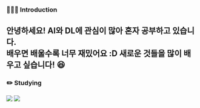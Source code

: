 ### 👨🏻‍💻 Introduction
안녕하세요! AI와 DL에 관심이 많아 혼자 공부하고 있습니다.  
배우면 배울수록 너무 재밌어요 :D 새로운 것들을 많이 배우고 싶습니다! 😆
---

### ✏️ Studying 
<img src="https://img.shields.io/badge/Python-3776AB?style=for-the-badge&logo=python&logoColor=white"/> <img src="https://img.shields.io/badge/PyTorch-EE4C2C?style=for-the-badge&logo=pytorch&logoColor=white"/>


<!--
**jungnerd/Jungnerd** is a ✨ _special_ ✨ repository because its `README.md` (this file) appears on your GitHub profile.

Here are some ideas to get you started:

- 🔭 I’m currently working on ...
- 🌱 I’m currently learning ...
- 👯 I’m looking to collaborate on ...
- 🤔 I’m looking for help with ...
- 💬 Ask me about ...
- 📫 How to reach me: ...
- 😄 Pronouns: ...
- ⚡ Fun fact: ...
-->
